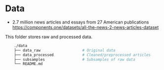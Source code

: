 # Data

- 2.7 million news articles and essays from 27 American publications  
https://components.one/datasets/all-the-news-2-news-articles-dataset

This folder stores raw and processed data.

```bash
    ./data
    ├── data_raw                   # Original data
    ├── data_processed             # Cleaned/preprocessed articles
    ├── subsamples                 # Subsamples of raw data
    └── README.md

```